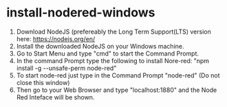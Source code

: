 # install-nodered-windows

1. Download NodeJS (prefereably the Long Term Support(LTS) version here: https://nodejs.org/en/
2. Install the downloaded NodeJS on your Windows machine.
3. Go to Start Menu and type "cmd" to start the Command Prompt.
4. In the command Prompt type the following to install Nore-red: "npm install -g --unsafe-perm node-red"
5. To start node-red just type in the Command Prompt "node-red" (Do not close this window)
6. Then go to your Web Browser and type "localhost:1880" and the Node Red Inteface will be shown.
